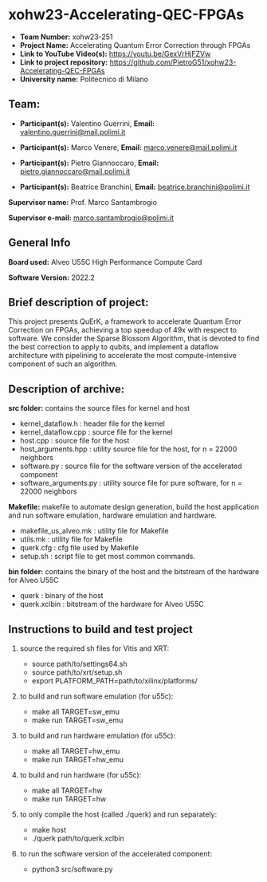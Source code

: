 # xohw23-Accelerating-QEC-FPGAs

- **Team Number:** xohw23-251
- **Project Name:** Accelerating Quantum Error Correction through FPGAs 
- **Link to YouTube Video(s):** https://youtu.be/GexVrHjFZVw
- **Link to project repository:** https://github.com/PietroG51/xohw23-Accelerating-QEC-FPGAs
- **University name:** Politecnico di Milano

## Team:

- **Participant(s):** Valentino Guerrini,  **Email:** valentino.guerrini@mail.polimi.it

- **Participant(s):** Marco Venere,  **Email:** marco.venere@mail.polimi.it
  
- **Participant(s):** Pietro Giannoccaro,  **Email:** pietro.giannoccaro@mail.polimi.it

- **Participant(s):** Beatrice Branchini,  **Email:** beatrice.branchini@polimi.it

**Supervisor name:** Prof. Marco Santambrogio

**Supervisor e-mail:** marco.santambrogio@polimi.it

## General Info

**Board used:** Alveo U55C High Performance Compute Card

**Software Version:** 2022.2

## Brief description of project:
This project presents QuErK, a framework to accelerate Quantum Error Correction on FPGAs, achieving a top speedup of 49x with respect to software. We consider the Sparse Blossom Algorithm, that is devoted to find the best correction to apply to qubits, and implement a dataflow architecture with pipelining to accelerate the most compute-intensive component of such an algorithm.

## Description of archive:

**src folder:** contains the source files for kernel and host
-	kernel_dataflow.h : header file for the kernel
-	kernel_dataflow.cpp : source file for the kernel
-	host.cpp : source file for the host
-	host_arguments.hpp : utility source file for the host, for n = 22000 neighbors
-	software.py : source file for the software version of the accelerated component
-	software_arguments.py : utility source file for pure software, for n = 22000 neighbors
  
**Makefile:** makefile to automate design generation, build the host application and run software emulation, hardware emulation and hardware.
- makefile_us_alveo.mk : utility file for Makefile
- utils.mk : utility file for Makefile
- querk.cfg : cfg file used by Makefile
- setup.sh : script file to get most common commands.

**bin folder:** contains the binary of the host and the bitstream of the hardware for Alveo U55C
-	querk : binary of the host
-	querk.xclbin : bitstream of the hardware for Alveo U55C

  
## Instructions to build and test project
1. source the required sh files for Vitis and XRT:
	- source path/to/settings64.sh
	- source path/to/xrt/setup.sh
	- export PLATFORM_PATH=path/to/xilinx/platforms/
2. to build and run software emulation (for u55c):
	- make all TARGET=sw_emu
	- make run TARGET=sw_emu
	
3. to build and run hardware emulation (for u55c):
	- make all TARGET=hw_emu
	- make run TARGET=hw_emu
	
4. to build and run hardware (for u55c):
	- make all TARGET=hw
	- make run TARGET=hw
	
5. to only compile the host (called ./querk) and run separately:
	- make host
	- ./querk path/to/querk.xclbin
6. to run the software version of the accelerated component:
	- python3 src/software.py
